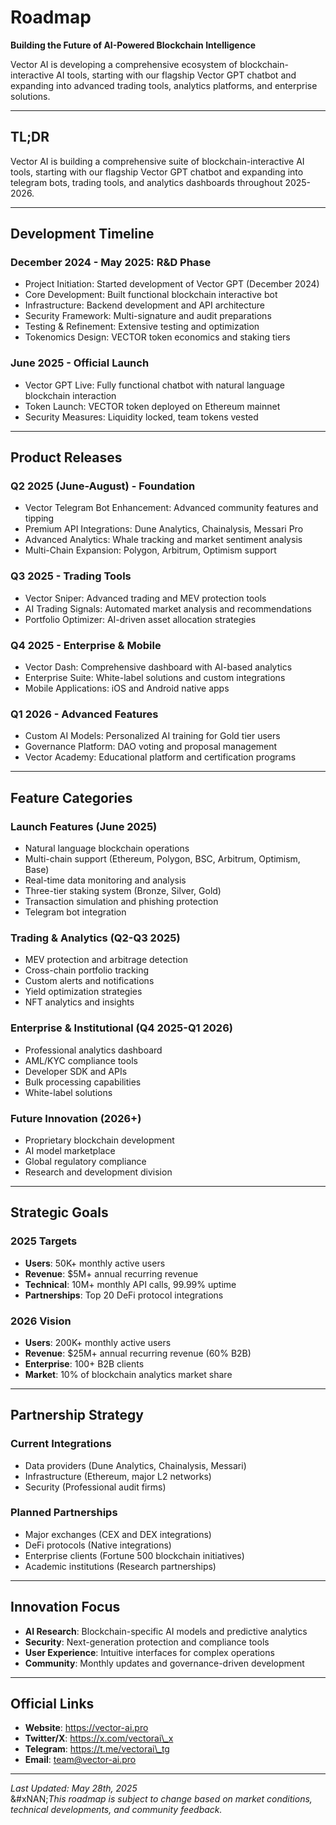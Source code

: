 # Roadmap

**Building the Future of AI-Powered Blockchain Intelligence**

Vector AI is developing a comprehensive ecosystem of blockchain-interactive AI tools, starting with our flagship Vector GPT chatbot and expanding into advanced trading tools, analytics platforms, and enterprise solutions.

***

## **TL;DR**

Vector AI is building a comprehensive suite of blockchain-interactive AI tools, starting with our flagship Vector GPT chatbot and expanding into telegram bots, trading tools, and analytics dashboards throughout 2025-2026.

***

## **Development Timeline**

### **December 2024 - May 2025: R\&D Phase**

* Project Initiation: Started development of Vector GPT (December 2024)
* Core Development: Built functional blockchain interactive bot
* Infrastructure: Backend development and API architecture
* Security Framework: Multi-signature and audit preparations
* Testing & Refinement: Extensive testing and optimization
* Tokenomics Design: VECTOR token economics and staking tiers

### **June 2025 - Official Launch**

* Vector GPT Live: Fully functional chatbot with natural language blockchain interaction
* Token Launch: VECTOR token deployed on Ethereum mainnet
* Security Measures: Liquidity locked, team tokens vested

***

## **Product Releases**

### **Q2 2025 (June-August) - Foundation**

* Vector Telegram Bot Enhancement: Advanced community features and tipping
* Premium API Integrations: Dune Analytics, Chainalysis, Messari Pro
* Advanced Analytics: Whale tracking and market sentiment analysis
* Multi-Chain Expansion: Polygon, Arbitrum, Optimism support

### **Q3 2025 - Trading Tools**

* Vector Sniper: Advanced trading and MEV protection tools
* AI Trading Signals: Automated market analysis and recommendations
* Portfolio Optimizer: AI-driven asset allocation strategies

### **Q4 2025 - Enterprise & Mobile**

* Vector Dash: Comprehensive dashboard with AI-based analytics
* Enterprise Suite: White-label solutions and custom integrations
* Mobile Applications: iOS and Android native apps

### **Q1 2026 - Advanced Features**

* Custom AI Models: Personalized AI training for Gold tier users
* Governance Platform: DAO voting and proposal management
* Vector Academy: Educational platform and certification programs

***

## **Feature Categories**

### **Launch Features (June 2025)**

* Natural language blockchain operations
* Multi-chain support (Ethereum, Polygon, BSC, Arbitrum, Optimism, Base)
* Real-time data monitoring and analysis
* Three-tier staking system (Bronze, Silver, Gold)
* Transaction simulation and phishing protection
* Telegram bot integration

### **Trading & Analytics (Q2-Q3 2025)**

* MEV protection and arbitrage detection
* Cross-chain portfolio tracking
* Custom alerts and notifications
* Yield optimization strategies
* NFT analytics and insights

### **Enterprise & Institutional (Q4 2025-Q1 2026)**

* Professional analytics dashboard
* AML/KYC compliance tools
* Developer SDK and APIs
* Bulk processing capabilities
* White-label solutions

### **Future Innovation (2026+)**

* Proprietary blockchain development
* AI model marketplace
* Global regulatory compliance
* Research and development division

***

## **Strategic Goals**

### **2025 Targets**

* **Users**: 50K+ monthly active users
* **Revenue**: $5M+ annual recurring revenue
* **Technical**: 10M+ monthly API calls, 99.99% uptime
* **Partnerships**: Top 20 DeFi protocol integrations

### **2026 Vision**

* **Users**: 200K+ monthly active users
* **Revenue**: $25M+ annual recurring revenue (60% B2B)
* **Enterprise**: 100+ B2B clients
* **Market**: 10% of blockchain analytics market share

***

## **Partnership Strategy**

### **Current Integrations**

* Data providers (Dune Analytics, Chainalysis, Messari)
* Infrastructure (Ethereum, major L2 networks)
* Security (Professional audit firms)

### **Planned Partnerships**

* Major exchanges (CEX and DEX integrations)
* DeFi protocols (Native integrations)
* Enterprise clients (Fortune 500 blockchain initiatives)
* Academic institutions (Research partnerships)

***

## **Innovation Focus**

* **AI Research**: Blockchain-specific AI models and predictive analytics
* **Security**: Next-generation protection and compliance tools
* **User Experience**: Intuitive interfaces for complex operations
* **Community**: Monthly updates and governance-driven development

***

## **Official Links**

* **Website**: https://vector-ai.pro
* **Twitter/X**: https://x.com/vectorai\_x
* **Telegram**: https://t.me/vectorai\_tg
* **Email**: team@vector-ai.pro

***

_Last Updated: May 28th, 2025_\
&#xNAN;_&#x54;his roadmap is subject to change based on market conditions, technical developments, and community feedback._
